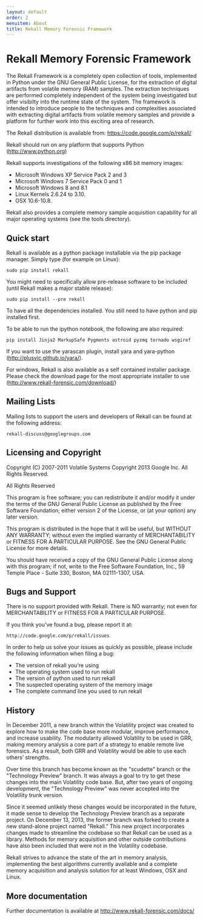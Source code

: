 ```yaml
---
layout: default
order: 2
menuitem: About
title: Rekall Memory Forensic Framework
---
```


# Rekall Memory Forensic Framework

The Rekall Framework is a completely open collection of tools, implemented in
Python under the GNU General Public License, for the extraction of digital
artifacts from volatile memory (RAM) samples.  The extraction techniques are
performed completely independent of the system being investigated but offer
visibilty into the runtime state of the system. The framework is intended to
introduce people to the techniques and complexities associated with extracting
digital artifacts from volatile memory samples and provide a platform for
further work into this exciting area of research.

The Rekall distribution is available from:
https://code.google.com/p/rekall/

Rekall should run on any platform that supports
Python (http://www.python.org)

Rekall supports investigations of the following x86 bit memory images:

* Microsoft Windows XP Service Pack 2 and 3
* Microsoft Windows 7 Service Pack 0 and 1
* Microsoft Windows 8 and 8.1
* Linux Kernels 2.6.24 to 3.10.
* OSX 10.6-10.8.

Rekall also provides a complete memory sample acquisition capability for all
major operating systems (see the tools directory).

## Quick start

Rekall is available as a python package installable via the pip package
manager. Simply type (for example on Linux):

    sudo pip install rekall

You might need to specifically allow pre-release software to be included (until
Rekall makes a major stable release):

    sudo pip install --pre rekall

To have all the dependencies installed. You still need to have python and pip
installed first.

To be able to run the ipython notebook, the following are also required:


    pip install Jinja2 MarkupSafe Pygments astroid pyzmq tornado wsgiref


If you want to use the yarascan plugin, install yara and yara-python
(http://plusvic.github.io/yara/).

For windows, Rekall is also available as a self contained installer
package. Please check the download page for the most appropriate installer to
use (http://www.rekall-forensic.com/download/)

## Mailing Lists

Mailing lists to support the users and developers of Rekall
can be found at the following address:

    rekall-discuss@googlegroups.com

## Licensing and Copyright

Copyright (C) 2007-2011 Volatile Systems
Copyright 2013 Google Inc. All Rights Reserved.

All Rights Reserved

This program is free software; you can redistribute it and/or
modify it under the terms of the GNU General Public License
as published by the Free Software Foundation; either version 2
of the License, or (at your option) any later version.

This program is distributed in the hope that it will be useful,
but WITHOUT ANY WARRANTY; without even the implied warranty of
MERCHANTABILITY or FITNESS FOR A PARTICULAR PURPOSE.  See the
GNU General Public License for more details.

You should have received a copy of the GNU General Public License
along with this program; if not, write to the Free Software
Foundation, Inc., 59 Temple Place - Suite 330, Boston, MA
02111-1307, USA.


## Bugs and Support

There is no support provided with Rekall. There is NO
warranty; not even for MERCHANTABILITY or FITNESS FOR A PARTICULAR
PURPOSE.

If you think you've found a bug, please report it at:

    http://code.google.com/p/rekall/issues

In order to help us solve your issues as quickly as possible,
please include the following information when filing a bug:

* The version of rekall you're using
* The operating system used to run rekall
* The version of python used to run rekall
* The suspected operating system of the memory image
* The complete command line you used to run rekall

## History

In December 2011, a new branch within the Volatility project was created to
explore how to make the code base more modular, improve performance, and
increase usability. The modularity allowed Volatility to be used in GRR, making
memory analysis a core part of a strategy to enable remote live forensics.  As a
result, both GRR and Volatility would be able to use each others’ strengths.

Over time this branch has become known as the "scudette" branch or the
"Technology Preview" branch.  It was always a goal to try to get these changes
into the main Volatility code base.  But, after two years of ongoing
development, the "Technology Preview" was never accepted into the Volatility
trunk version.

Since it seemed unlikely these changes would be incorporated in the future, it
made sense to develop the Technology Preview branch as a separate project. On
December 13, 2013, the former branch was forked to create a new stand-alone
project named "Rekall.” This new project incorporates changes made to streamline
the codebase so that Rekall can be used as a library. Methods for memory
acquisition and other outside contributions have also been included that were
not in the Volatility codebase.

Rekall strives to advance the state of the art in memory analysis, implementing
the best algorithms currently available and a complete memory acquisition and
analysis solution for at least Windows, OSX and Linux.


## More documentation

Further documentation is available at
http://www.rekall-forensic.com/docs/
